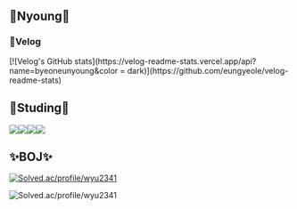 <h2>🐣Nyoung🐣</h2>
  <h3>🍎Velog</h3>  
  [![Velog's GitHub stats](https://velog-readme-stats.vercel.app/api?name=byeoneunyoung&color = dark)](https://github.com/eungyeole/velog-readme-stats)
  


<h2>📒Studing📒</h2>
<img src="https://img.shields.io/badge/C++-0067A3?style=flat-square&logo=c++&logoColor=white"/><img src="https://img.shields.io/badge/Spring-81C147?style=flat-square&logo=Spring&logoColor=white"/><img src="https://img.shields.io/badge/Java-FF0000?style=flat-square&logo=JAVA&logoColor=white"/><img src="https://img.shields.io/badge/Python-FFCA28?style=flat-square&logo=Python&logoColor=white"/>


<h2>✨BOJ✨</h2>
  
[![Solved.ac/profile/wyu2341](http://mazassumnida.wtf/api/mini/generate_badge?boj=wyu2341)](https://solved.ac/wyu2341)

![Solved.ac/profile/wyu2341](http://mazandi.herokuapp.com/api?handle=wyu2341&theme=warm)
